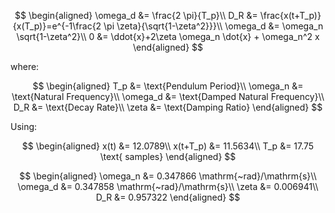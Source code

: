 $$
\begin{aligned}
    \omega_d &= \frac{2 \pi}{T_p}\\
    D_R &= \frac{x(t+T_p)}{x(T_p)}=e^{-1\frac{2 \pi \zeta}{\sqrt{1-\zeta^2}}}\\
    \omega_d &= \omega_n \sqrt{1-\zeta^2}\\
    0 &= \ddot{x}+2\zeta \omega_n \dot{x} + \omega_n^2 x
\end{aligned}
$$

where:

$$
\begin{aligned}
    T_p &= \text{Pendulum Period}\\
    \omega_n &= \text{Natural Frequency}\\
    \omega_d &= \text{Damped Natural Frequency}\\
    D_R &= \text{Decay Rate}\\
    \zeta &= \text{Damping Ratio}
\end{aligned}
$$

Using:

$$
\begin{aligned}
    x(t) &= 12.0789\\
    x(t+T_p) &= 11.5634\\
    T_p &= 17.75 \text{ samples}
\end{aligned}
$$

$$
\begin{aligned}
    \omega_n &= 0.347866 \mathrm{~rad}/\mathrm{s}\\
    \omega_d &= 0.347858 \mathrm{~rad}/\mathrm{s}\\
    \zeta &= 0.006941\\
    D_R &= 0.957322
\end{aligned}
$$